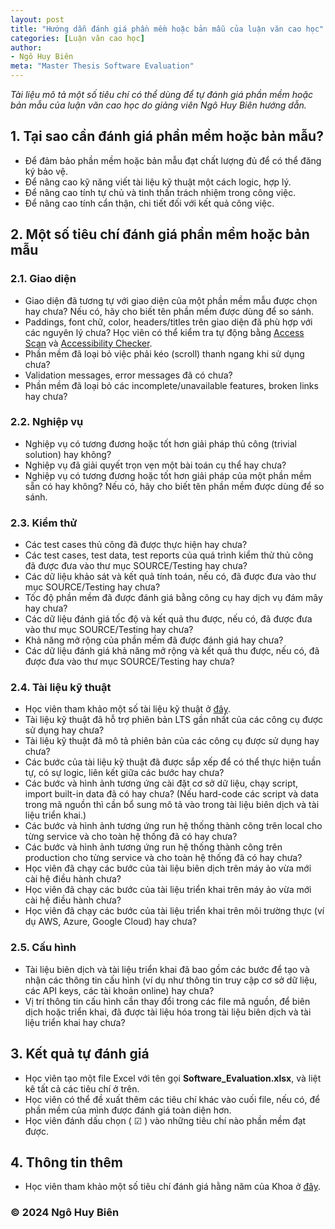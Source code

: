 ```yaml
---
layout: post
title: "Hướng dẫn đánh giá phần mềm hoặc bản mẫu của luận văn cao học"
categories: [Luận văn cao học]
author:
- Ngô Huy Biên
meta: "Master Thesis Software Evaluation"
---
```

_Tài liệu mô tả một số tiêu chí có thể dùng để tự đánh giá phần mềm hoặc bản mẫu của luận văn cao học do giảng viên Ngô Huy Biên hướng dẫn._

## 1.	Tại sao cần đánh giá phần mềm hoặc bản mẫu?
* Để đảm bảo phần mềm hoặc bản mẫu đạt chất lượng đủ để có thể đăng ký bảo vệ.
* Để nâng cao kỹ năng viết tài liệu kỹ thuật một cách logic, hợp lý.
* Để nâng cao tính tự chủ và tinh thần trách nhiệm trong công việc.
*	Để nâng cao tính cẩn thận, chi tiết đối với kết quả công việc.

## 2.	Một số tiêu chí đánh giá phần mềm hoặc bản mẫu

### 2.1. Giao diện
* Giao diện đã tương tự với giao diện của một phần mềm mẫu được chọn hay chưa? Nếu có, hãy cho biết tên phần mềm được dùng để so sánh.
* Paddings, font chữ, color, headers/titles trên giao diện đã phù hợp với các nguyên lý chưa? Học viên có thể kiểm tra tự động bằng <a href="https://accessibe.com/accessscan" target="_blank">Access Scan</a> và <a href="https://www.accessibilitychecker.org/" target="_blank">Accessibility Checker</a>.
* Phần mềm đã loại bỏ việc phải kéo (scroll) thanh ngang khi sử dụng chưa?
* Validation messages, error messages đã có chưa?
* Phần mềm đã loại bỏ các incomplete/unavailable features, broken links hay chưa?

### 2.2. Nghiệp vụ
* Nghiệp vụ có tương đương hoặc tốt hơn giải pháp thủ công (trivial solution) hay không?
* Nghiệp vụ đã giải quyết trọn vẹn một bài toán cụ thể hay chưa?
* Nghiệp vụ có tương đương hoặc tốt hơn giải pháp của một phần mềm sẵn có hay không? Nếu có, hãy cho biết tên phần mềm được dùng để so sánh.

### 2.3. Kiểm thử
* Các test cases thủ công đã được thực hiện hay chưa?
* Các test cases, test data, test reports của quá trình kiểm thử thủ công đã được đưa vào thư mục SOURCE/Testing hay chưa?
* Các dữ liệu khảo sát và kết quả tính toán, nếu có, đã được đưa vào thư mục SOURCE/Testing hay chưa?
* Tốc độ phần mềm đã được đánh giá bằng công cụ hay dịch vụ đám mây hay chưa?
* Các dữ liệu đánh giá tốc độ và kết quả thu được, nếu có, đã được đưa vào thư mục SOURCE/Testing hay chưa?
* Khả năng mở rộng của phần mềm đã được đánh giá hay chưa?
* Các dữ liệu đánh giá khả năng mở rộng và kết quả thu được, nếu có, đã được đưa vào thư mục SOURCE/Testing hay chưa?

### 2.4. Tài liệu kỹ thuật
* Học viên tham khảo một số tài liệu kỹ thuật ở <a href="https://bit.ly/3IMkWa4" target="_blank">đây</a>.
* Tài liệu kỹ thuật đã hỗ trợ phiên bản LTS gần nhất của các công cụ được sử dụng hay chưa?
* Tài liệu kỹ thuật đã mô tả phiên bản của các công cụ được sử dụng hay chưa?
* Các bước của tài liệu kỹ thuật đã được sắp xếp để có thể thực hiện tuần tự, có sự logic, liên kết giữa các bước hay chưa?
* Các bước và hình ảnh tương ứng cài đặt cơ sở dữ liệu, chạy script, import built-in data đã có hay chưa? (Nếu hard-code các script và data trong mã nguồn thì cần bổ sung mô tả vào trong tài liệu biên dịch và tài liệu triển khai.)
* Các bước và hình ảnh tương ứng run hệ thống thành công trên local cho từng service và cho toàn hệ thống đã có hay chưa?
* Các bước và hình ảnh tương ứng run hệ thống thành công trên production cho từng service và cho toàn hệ thống đã có hay chưa?
* Học viên đã chạy các bước của tài liệu biên dịch trên máy ảo vừa mới cài hệ điều hành chưa?
* Học viên đã chạy các bước của tài liệu triển khai trên máy ảo vừa mới cài hệ điều hành chưa?
* Học viên đã chạy các bước của tài liệu triển khai trên môi trường thực (ví dụ AWS, Azure, Google Cloud) hay chưa?

### 2.5. Cấu hình
* Tài liệu biên dịch và tài liệu triển khai đã bao gồm các bước để tạo và nhận các thông tin cấu hình (ví dụ như thông tin truy cập cơ sở dữ liệu, các API keys, các tài khoản online) hay chưa?
* Vị trí thông tin cấu hình cần thay đổi trong các file mã nguồn, để biên dịch hoặc triển khai, đã được tài liệu hóa trong tài liệu biên dịch và tài liệu triển khai hay chưa?

## 3.	Kết quả tự đánh giá
* Học viên tạo một file Excel với tên gọi **Software_Evaluation.xlsx**, và liệt kê tất cả các tiêu chí ở trên.
* Học viên có thể đề xuất thêm các tiêu chí khác vào cuối file, nếu có, để phần mềm của mình được đánh giá toàn diện hơn.
* Học viên đánh dấu chọn ( ☑ ) vào những tiêu chí nào phần mềm đạt được.

## 4.	Thông tin thêm
* Học viên tham khảo một số tiêu chí đánh giá hằng năm của Khoa ở <a href ="https://bit.ly/46FNblp" target="_blank">đây</a>.

### &copy; 2024 Ngô Huy Biên
